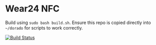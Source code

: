 # Wear24 NFC

Build using `sudo bash build.sh`. Ensure this repo is copied directly into `~/dorado` for scripts to work correctly.

[![Build Status](https://travis-ci.org/davwheat/Wear24-NFC.svg?branch=master)](https://travis-ci.org/davwheat/Wear24-NFC)
